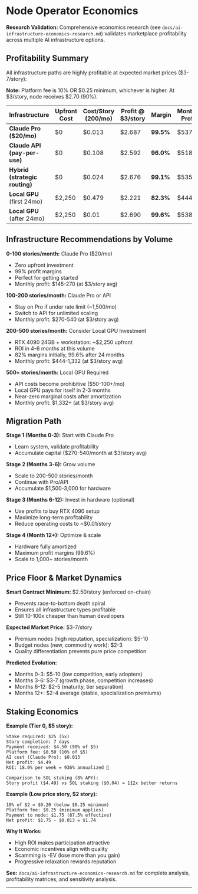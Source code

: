 # Node Operator Economics

**Research Validation:** Comprehensive economics research (see `docs/ai-infrastructure-economics-research.md`) validates marketplace profitability across multiple AI infrastructure options.

## Profitability Summary

All infrastructure paths are highly profitable at expected market prices ($3-7/story):

**Note:** Platform fee is 10% OR $0.25 minimum, whichever is higher. At $3/story, node receives $2.70 (90%).

| Infrastructure | Upfront Cost | Cost/Story (200/mo) | Profit @ $3/story | Margin | Monthly Profit |
|----------------|--------------|---------------------|-------------------|--------|----------------|
| **Claude Pro ($20/mo)** | $0 | $0.013 | $2.687 | **99.5%** | $537 |
| **Claude API (pay-per-use)** | $0 | $0.108 | $2.592 | **96.0%** | $518 |
| **Hybrid (strategic routing)** | $0 | $0.024 | $2.676 | **99.1%** | $535 |
| **Local GPU** (first 24mo) | $2,250 | $0.479 | $2.221 | **82.3%** | $444 |
| **Local GPU** (after 24mo) | $2,250 | $0.01 | $2.690 | **99.6%** | $538 |

## Infrastructure Recommendations by Volume

**0-100 stories/month:** Claude Pro ($20/mo)
- Zero upfront investment
- 99% profit margins
- Perfect for getting started
- Monthly profit: $145-270 (at $3/story avg)

**100-200 stories/month:** Claude Pro or API
- Stay on Pro if under rate limit (~1,500/mo)
- Switch to API for unlimited scaling
- Monthly profit: $270-540 (at $3/story avg)

**200-500 stories/month:** Consider Local GPU Investment
- RTX 4090 24GB + workstation: ~$2,250 upfront
- ROI in 4-6 months at this volume
- 82% margins initially, 99.6% after 24 months
- Monthly profit: $444-1,332 (at $3/story avg)

**500+ stories/month:** Local GPU Required
- API costs become prohibitive ($50-100+/mo)
- Local GPU pays for itself in 2-3 months
- Near-zero marginal costs after amortization
- Monthly profit: $1,332+ (at $3/story avg)

## Migration Path

**Stage 1 (Months 0-3):** Start with Claude Pro
- Learn system, validate profitability
- Accumulate capital ($270-540/month at $3/story avg)

**Stage 2 (Months 3-6):** Grow volume
- Scale to 200-500 stories/month
- Continue with Pro/API
- Accumulate $1,500-3,000 for hardware

**Stage 3 (Months 6-12):** Invest in hardware (optional)
- Use profits to buy RTX 4090 setup
- Maximize long-term profitability
- Reduce operating costs to ~$0.01/story

**Stage 4 (Month 12+):** Optimize & scale
- Hardware fully amortized
- Maximum profit margins (99.6%)
- Scale to 1,000+ stories/month

## Price Floor & Market Dynamics

**Smart Contract Minimum:** $2.50/story (enforced on-chain)
- Prevents race-to-bottom death spiral
- Ensures all infrastructure types profitable
- Still 10-100x cheaper than human developers

**Expected Market Price:** $3-7/story
- Premium nodes (high reputation, specialization): $5-10
- Budget nodes (new, commodity work): $2-3
- Quality differentiation prevents pure price competition

**Predicted Evolution:**
- Months 0-3: $5-10 (low competition, early adopters)
- Months 3-6: $3-7 (growth phase, competition increases)
- Months 6-12: $2-5 (maturity, tier separation)
- Months 12+: $2-4 average (stable, specialization premiums)

## Staking Economics

**Example (Tier 0, $5 story):**
```
Stake required: $25 (5x)
Story completion: 7 days
Payment received: $4.50 (90% of $5)
Platform fee: $0.50 (10% of $5)
AI cost (Claude Pro): $0.013
Net profit: $4.49
ROI: 18.0% per week = 936% annualized 🚀

Comparison to SOL staking (8% APY):
Story profit ($4.49) vs SOL staking ($0.04) = 112x better returns
```

**Example (Low price story, $2 story):**
```
10% of $2 = $0.20 (below $0.25 minimum)
Platform fee: $0.25 (minimum applies)
Payment to node: $1.75 (87.5% effective)
Net profit: $1.75 - $0.013 = $1.74
```

**Why It Works:**
- High ROI makes participation attractive
- Economic incentives align with quality
- Scamming is -EV (lose more than you gain)
- Progressive relaxation rewards reputation

**See:** `docs/ai-infrastructure-economics-research.md` for complete analysis, profitability matrices, and sensitivity analysis.

---
